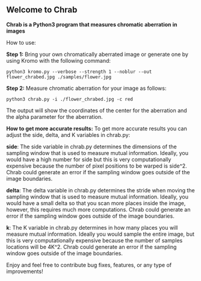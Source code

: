 

## Welcome to Chrab



**Chrab is a Python3 program that measures chromatic aberration in images**

How to use:

**Step 1:**
Bring your own chromatically aberrated image or generate one by using Kromo with the following command:

    python3 kromo.py --verbose --strength 1 --noblur --out flower_chrabed.jpg ./samples/flower.jpg

**Step 2:**
Measure chromatic aberration for your image as follows:

    python3 chrab.py -i ./flower_chrabed.jpg -c red

The output will show the coordinates of the center for the aberration and the alpha parameter
for the aberration.
 
**How to get more accurate results:**
To get more accurate results you can adjust the side, delta, and K variables in chrab.py:

**side**: The side variable in chrab.py determines the dimensions of the sampling window that is used to measure mutual information. Ideally,
you would have a high number for side but this is very computationally expensive because the number of pixel positions to be warped is side^2.
Chrab could generate an error if the sampling window goes outside of the image boundaries.

**delta**: The delta variable in chrab.py determines the stride when moving the sampling window that is used to measure mutual information. Ideally,
you would have a small delta so that you scan more places inside the image, however, this requires much more computations.
Chrab could generate an error if the sampling window goes outside of the image boundaries.

**k**: The K variable in chrab.py determines in how many places you will measure mutual information. Ideally you would sample the entire image,
but this is very computationally expensive because the number of samples locations will be 4K^2.
Chrab could generate an error if the sampling window goes outside of the image boundaries.

Enjoy and feel free to contribute bug fixes, features, or any type of improvements!

